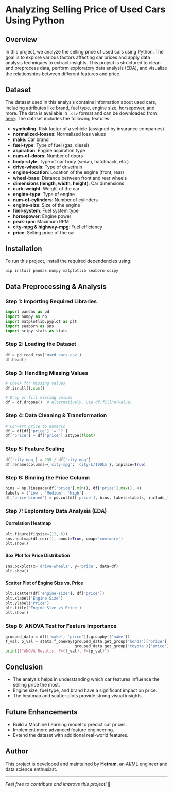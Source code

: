 ﻿# Analyzing Selling Price of Used Cars Using Python

## Overview
In this project, we analyze the selling price of used cars using Python. The goal is to explore various factors affecting car prices and apply data analysis techniques to extract insights. This project is structured to clean and preprocess data, perform exploratory data analysis (EDA), and visualize the relationships between different features and price.

## Dataset
The dataset used in this analysis contains information about used cars, including attributes like brand, fuel type, engine size, horsepower, and more. The data is available in `.csv` format and can be downloaded from [here](https://media.geeksforgeeks.org/wp-content/uploads/20240909124157/archive.zip). The dataset includes the following features:

- **symboling**: Risk factor of a vehicle (assigned by insurance companies)
- **normalized-losses**: Normalized loss values
- **make**: Car brand
- **fuel-type**: Type of fuel (gas, diesel)
- **aspiration**: Engine aspiration type
- **num-of-doors**: Number of doors
- **body-style**: Type of car body (sedan, hatchback, etc.)
- **drive-wheels**: Type of drivetrain
- **engine-location**: Location of the engine (front, rear)
- **wheel-base**: Distance between front and rear wheels
- **dimensions (length, width, height)**: Car dimensions
- **curb-weight**: Weight of the car
- **engine-type**: Type of engine
- **num-of-cylinders**: Number of cylinders
- **engine-size**: Size of the engine
- **fuel-system**: Fuel system type
- **horsepower**: Engine power
- **peak-rpm**: Maximum RPM
- **city-mpg & highway-mpg**: Fuel efficiency
- **price**: Selling price of the car

## Installation
To run this project, install the required dependencies using:
```bash
pip install pandas numpy matplotlib seaborn scipy
```

## Data Preprocessing & Analysis
### Step 1: Importing Required Libraries
```python
import pandas as pd
import numpy as np
import matplotlib.pyplot as plt
import seaborn as sns
import scipy.stats as stats
```

### Step 2: Loading the Dataset
```python
df = pd.read_csv('used_cars.csv')
df.head()
```

### Step 3: Handling Missing Values
```python
# Check for missing values
df.isnull().sum()

# Drop or fill missing values
df = df.dropna()  # Alternatively, use df.fillna(value)
```

### Step 4: Data Cleaning & Transformation
```python
# Convert price to numeric
df = df[df['price'] != '?']
df['price'] = df['price'].astype(float)
```

### Step 5: Feature Scaling
```python
df['city-mpg'] = 235 / df['city-mpg']
df.rename(columns={'city-mpg': 'city-L/100km'}, inplace=True)
```

### Step 6: Binning the Price Column
```python
bins = np.linspace(df['price'].min(), df['price'].max(), 4)
labels = ['Low', 'Medium', 'High']
df['price-binned'] = pd.cut(df['price'], bins, labels=labels, include_lowest=True)
```

### Step 7: Exploratory Data Analysis (EDA)
#### Correlation Heatmap
```python
plt.figure(figsize=(12, 6))
sns.heatmap(df.corr(), annot=True, cmap='coolwarm')
plt.show()
```
#### Box Plot for Price Distribution
```python
sns.boxplot(x='drive-wheels', y='price', data=df)
plt.show()
```
#### Scatter Plot of Engine Size vs. Price
```python
plt.scatter(df['engine-size'], df['price'])
plt.xlabel('Engine Size')
plt.ylabel('Price')
plt.title('Engine Size vs Price')
plt.show()
```

### Step 8: ANOVA Test for Feature Importance
```python
grouped_data = df[['make', 'price']].groupby(['make'])
f_val, p_val = stats.f_oneway(grouped_data.get_group('honda')['price'],
                              grouped_data.get_group('toyota')['price'])
print(f"ANOVA Results: F={f_val}, P={p_val}")
```

## Conclusion
- The analysis helps in understanding which car features influence the selling price the most.
- Engine size, fuel type, and brand have a significant impact on price.
- The heatmap and scatter plots provide strong visual insights.

## Future Enhancements
- Build a Machine Learning model to predict car prices.
- Implement more advanced feature engineering.
- Extend the dataset with additional real-world features.

## Author
This project is developed and maintained by **Hetram**, an AI/ML engineer and data science enthusiast.

---
*Feel free to contribute and improve this project!* 🚀

